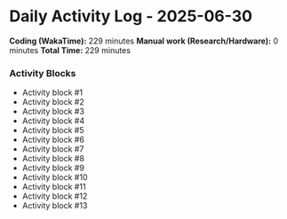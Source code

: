 # Daily Activity Log - 2025-06-30

**Coding (WakaTime):** 229 minutes
**Manual work (Research/Hardware):** 0 minutes
**Total Time:** 229 minutes

### Activity Blocks
- Activity block #1
- Activity block #2
- Activity block #3
- Activity block #4
- Activity block #5
- Activity block #6
- Activity block #7
- Activity block #8
- Activity block #9
- Activity block #10
- Activity block #11
- Activity block #12
- Activity block #13
